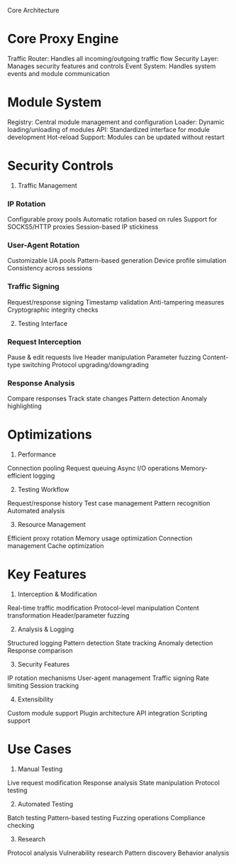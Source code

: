 Core Architecture
# Core Proxy Engine

Traffic Router: Handles all incoming/outgoing traffic flow
Security Layer: Manages security features and controls
Event System: Handles system events and module communication

# Module System

Registry: Central module management and configuration
Loader: Dynamic loading/unloading of modules
API: Standardized interface for module development
Hot-reload Support: Modules can be updated without restart

# Security Controls
1. Traffic Management

### IP Rotation

Configurable proxy pools
Automatic rotation based on rules
Support for SOCKS5/HTTP proxies
Session-based IP stickiness


### User-Agent Rotation

Customizable UA pools
Pattern-based generation
Device profile simulation
Consistency across sessions


### Traffic Signing

Request/response signing
Timestamp validation
Anti-tampering measures
Cryptographic integrity checks

2. Testing Interface
### Request Interception

Pause & edit requests live
Header manipulation
Parameter fuzzing
Content-type switching
Protocol upgrading/downgrading

### Response Analysis

Compare responses
Track state changes
Pattern detection
Anomaly highlighting

# Optimizations
1. Performance

Connection pooling
Request queuing
Async I/O operations
Memory-efficient logging

2. Testing Workflow

Request/response history
Test case management
Pattern recognition
Automated analysis

3. Resource Management

Efficient proxy rotation
Memory usage optimization
Connection management
Cache optimization

# Key Features
1. Interception & Modification

Real-time traffic modification
Protocol-level manipulation
Content transformation
Header/parameter fuzzing

2. Analysis & Logging

Structured logging
Pattern detection
State tracking
Anomaly detection
Response comparison

3. Security Features

IP rotation mechanisms
User-agent management
Traffic signing
Rate limiting
Session tracking

4. Extensibility

Custom module support
Plugin architecture
API integration
Scripting support

# Use Cases
1. Manual Testing

Live request modification
Response analysis
State manipulation
Protocol testing

2. Automated Testing

Batch testing
Pattern-based testing
Fuzzing operations
Compliance checking

3. Research

Protocol analysis
Vulnerability research
Pattern discovery
Behavior analysis
